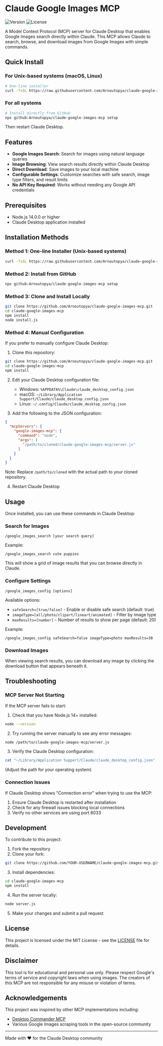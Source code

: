 # Claude Google Images MCP

![Version](https://img.shields.io/badge/version-1.0.0-blue)
![License](https://img.shields.io/badge/license-MIT-green)

A Model Context Protocol (MCP) server for Claude Desktop that enables Google Images search directly within Claude. This MCP allows Claude to search, browse, and download images from Google Images with simple commands.

## Quick Install

### For Unix-based systems (macOS, Linux)

```bash
# One-line installer
curl -fsSL https://raw.githubusercontent.com/Arnoutopya/claude-google-images-mcp/main/install.sh | bash
```

### For all systems

```bash
# Install directly from GitHub
npx github:Arnoutopya/claude-google-images-mcp setup
```

Then restart Claude Desktop.

## Features

- **Google Images Search**: Search for images using natural language queries
- **Image Browsing**: View search results directly within Claude Desktop
- **Direct Download**: Save images to your local machine
- **Configurable Settings**: Customize searches with safe search, image type filters, and result limits
- **No API Key Required**: Works without needing any Google API credentials

## Prerequisites

- Node.js 14.0.0 or higher
- Claude Desktop application installed

## Installation Methods

### Method 1: One-line Installer (Unix-based systems)

```bash
curl -fsSL https://raw.githubusercontent.com/Arnoutopya/claude-google-images-mcp/main/install.sh | bash
```

### Method 2: Install from GitHub

```bash
npx github:Arnoutopya/claude-google-images-mcp setup
```

### Method 3: Clone and Install Locally

```bash
git clone https://github.com/Arnoutopya/claude-google-images-mcp.git
cd claude-google-images-mcp
npm install
node install.js
```

### Method 4: Manual Configuration

If you prefer to manually configure Claude Desktop:

1. Clone this repository:
```bash
git clone https://github.com/Arnoutopya/claude-google-images-mcp.git
cd claude-google-images-mcp
npm install
```

2. Edit your Claude Desktop configuration file:
   - Windows: `%APPDATA%\Claude\claude_desktop_config.json`
   - macOS: `~/Library/Application Support/Claude/claude_desktop_config.json`
   - Linux: `~/.config/Claude/claude_desktop_config.json`

3. Add the following to the JSON configuration:
```json
{
  "mcpServers": {
    "google-images-mcp": {
      "command": "node",
      "args": [
        "/path/to/cloned/claude-google-images-mcp/server.js"
      ]
    }
  }
}
```
Note: Replace `/path/to/cloned` with the actual path to your cloned repository.

4. Restart Claude Desktop

## Usage

Once installed, you can use these commands in Claude Desktop:

### Search for Images

```
/google_images_search [your search query]
```

Example:
```
/google_images_search cute puppies
```

This will show a grid of image results that you can browse directly in Claude.

### Configure Settings

```
/google_images_config [options]
```

Available options:
- `safeSearch=[true/false]` - Enable or disable safe search (default: true)
- `imageType=[all/photo/clipart/lineart/animated]` - Filter by image type
- `maxResults=[number]` - Number of results to show per page (default: 20)

Example:
```
/google_images_config safeSearch=false imageType=photo maxResults=30
```

### Download Images

When viewing search results, you can download any image by clicking the download button that appears beneath it.

## Troubleshooting

### MCP Server Not Starting

If the MCP server fails to start:

1. Check that you have Node.js 14+ installed:
```bash
node --version
```

2. Try running the server manually to see any error messages:
```bash
node /path/to/claude-google-images-mcp/server.js
```

3. Verify the Claude Desktop configuration:
```bash
cat "~/Library/Application Support/Claude/claude_desktop_config.json"
```
(Adjust the path for your operating system)

### Connection Issues

If Claude Desktop shows "Connection error" when trying to use the MCP:

1. Ensure Claude Desktop is restarted after installation
2. Check for any firewall issues blocking local connections
3. Verify no other services are using port 8033

## Development

To contribute to this project:

1. Fork the repository
2. Clone your fork:
```bash
git clone https://github.com/YOUR-USERNAME/claude-google-images-mcp.git
```

3. Install dependencies:
```bash
cd claude-google-images-mcp
npm install
```

4. Run the server locally:
```bash
node server.js
```

5. Make your changes and submit a pull request

## License

This project is licensed under the MIT License - see the [LICENSE](LICENSE) file for details.

## Disclaimer

This tool is for educational and personal use only. Please respect Google's terms of service and copyright laws when using images. The creators of this MCP are not responsible for any misuse or violation of terms.

## Acknowledgements

This project was inspired by other MCP implementations including:
- [Desktop Commander MCP](https://github.com/wonderwhy-er/DesktopCommanderMCP)
- Various Google Images scraping tools in the open-source community

---

Made with ❤️ for the Claude Desktop community
